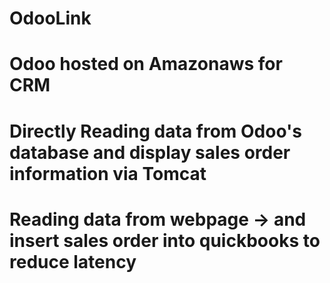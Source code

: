 # OdooLink
# Odoo hosted on Amazonaws for CRM 
# Directly Reading data from Odoo's database and display sales order information via Tomcat
# Reading data from webpage -> and insert sales order into quickbooks to reduce latency
